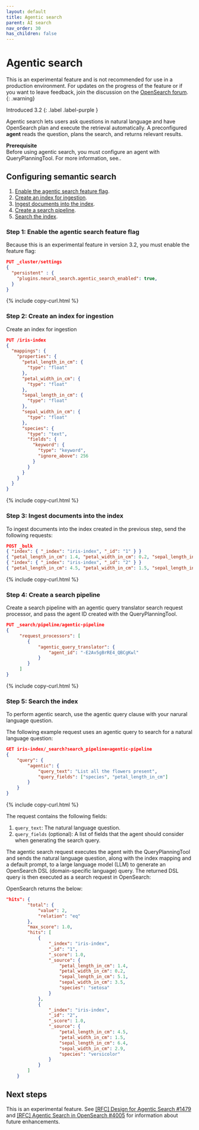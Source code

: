 ```yaml
---
layout: default
title: Agentic search
parent: AI search
nav_order: 30
has_children: false
---
```


# Agentic search
This is an experimental feature and is not recommended for use in a production environment. For updates on the progress of the feature or if you want to leave feedback, join the discussion on the [OpenSearch forum](https://forum.opensearch.org/).    
{: .warning}

Introduced 3.2
{: .label .label-purple }

Agentic search lets users ask questions in natural language and have OpenSearch plan and execute the retrieval automatically. A preconfigured **agent** reads the question, plans the search, and returns relevant results.

**Prerequisite**<br>
Before using agentic search, you must configure an agent with QueryPlanningTool. For more information, see..

## Configuring semantic search

1. [Enable the agentic search feature flag](#step-1-enable-the-agentic-search-feature-flag).
2. [Create an index for ingestion](#step-2-create-an-index-for-ingestion).
3. [Ingest documents into the index](#step-3-ingest-documents-into-the-index).
4. [Create a search pipeline](#step-4-create-a-search-pipeline).
5. [Search the index](#step-5-search-the-index).

### Step 1: Enable the agentic search feature flag

Because this is an experimental feature in version 3.2, you must enable the feature flag:

```json
PUT _cluster/settings
{
  "persistent" : {
    "plugins.neural_search.agentic_search_enabled": true,
  }
}
```
{% include copy-curl.html %}



### Step 2: Create an index for ingestion

Create an index for ingestion

```json
PUT /iris-index
{
  "mappings": {
    "properties": {
      "petal_length_in_cm": {
        "type": "float"
      },
      "petal_width_in_cm": {
        "type": "float"
      },
      "sepal_length_in_cm": {
        "type": "float"
      },
      "sepal_width_in_cm": {
        "type": "float"
      },
      "species": {
        "type": "text",
        "fields": {
          "keyword": {
            "type": "keyword",
            "ignore_above": 256
          }
        }
      }
    }
  }
}
```
{% include copy-curl.html %}

### Step 3: Ingest documents into the index

To ingest documents into the index created in the previous step, send the following requests:

```json
POST _bulk
{ "index": { "_index": "iris-index", "_id": "1" } }
{ "petal_length_in_cm": 1.4, "petal_width_in_cm": 0.2, "sepal_length_in_cm": 5.1, "sepal_width_in_cm": 3.5, "species": "setosa" }
{ "index": { "_index": "iris-index", "_id": "2" } }
{ "petal_length_in_cm": 4.5, "petal_width_in_cm": 1.5, "sepal_length_in_cm": 6.4, "sepal_width_in_cm": 2.9, "species": "versicolor" }
```
{% include copy-curl.html %}

### Step 4: Create a search pipeline

Create a search pipeline with an agentic query translator search request processor, and pass the agent ID created with the QueryPlanningTool.

```json
PUT _search/pipeline/agentic-pipeline
{
     "request_processors": [
        {
            "agentic_query_translator": {
                "agent_id": "-E2Av5gBrRE4_QBCgKwl"
            }
        }
     ]
}
```
{% include copy-curl.html %}

### Step 5: Search the index

To perform agentic search, use the agentic query clause with your narural language question.

The following example request uses an agentic query to search for a natural language question:

```json
GET iris-index/_search?search_pipeline=agentic-pipeline
{
    "query": {
        "agentic": {
            "query_text": "List all the flowers present",
            "query_fields": ["species", "petal_length_in_cm"]
        }
    }
}
```
{% include copy-curl.html %}

The request contains the following fields:
1. `query_text`: The natural language question.
2. `query_fields` (optional): A list of fields that the agent should consider when generating the search query.


The agentic search request executes the agent with the QueryPlanningTool and sends the natural language question, along with the index mapping and a default prompt, to a large language model (LLM) to generate an OpenSearch DSL (domain-specific language)  query. The returned DSL query is then executed as a search request in OpenSearch:

OpenSearch returns the below:
```json
"hits": {
        "total": {
            "value": 2,
            "relation": "eq"
        },
        "max_score": 1.0,
        "hits": [
            {
                "_index": "iris-index",
                "_id": "1",
                "_score": 1.0,
                "_source": {
                    "petal_length_in_cm": 1.4,
                    "petal_width_in_cm": 0.2,
                    "sepal_length_in_cm": 5.1,
                    "sepal_width_in_cm": 3.5,
                    "species": "setosa"
                }
            },
            {
                "_index": "iris-index",
                "_id": "2",
                "_score": 1.0,
                "_source": {
                    "petal_length_in_cm": 4.5,
                    "petal_width_in_cm": 1.5,
                    "sepal_length_in_cm": 6.4,
                    "sepal_width_in_cm": 2.9,
                    "species": "versicolor"
                }
            }
        ]
    }
```

## Next steps

This is an experimental feature. See [[RFC] Design for Agentic Search #1479](https://github.com/opensearch-project/neural-search/issues/1479) and [[RFC] Agentic Search in OpenSearch #4005](https://github.com/opensearch-project/ml-commons/issues/4005) for information about future enhancements.  
